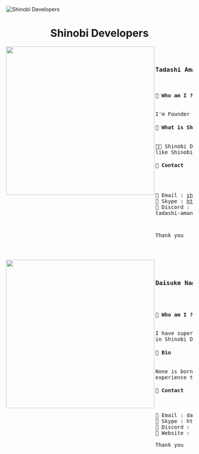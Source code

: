 <img src="https://user-images.githubusercontent.com/92864027/161680109-6e9d5ac2-b80d-47fb-ab62-85aa678cb8d8.jpg" alt="Shinobi Developers"/>
<h1 align="center">Shinobi Developers</h1>
<pre>
<img src="https://user-images.githubusercontent.com/92864027/178744838-ced6daad-b42d-4092-93b1-dc53b5d4ff15.png" width="400" align="left">
<pre>
<h3>Tadashi Amano ( Founder )</h3>
<h4>🔸 Who am I ?</h4>
I'm Founder and Developer of Shinobi Developer Group.
<h4>🔸 What is Shinobi Developer Group ?</h4>
🐱‍👤 Shinobi Developer Group a reliable and strong development group 
like Shinobi in the cyber development world.
<h4>🔸 Contact</h4>

🔸 Email : shinobitensei416@gmail.com
🔸 Skype : https://join.skype.com/invite/BPaiOd9dJ5YZ
🔸 Discord : Shinobi#6939
🔸 Twitter : @TadashiAmano
🔸 Linkedin : tadashi-amano

Thank you
</pre>
</pre>
<pre>
<img src="https://user-images.githubusercontent.com/92864027/195976195-6156e115-2b67-4d62-9097-982444aa8e00.png" width="400" align="left">
<pre>
<h3>Daisuke Nagata</h3>

<h4>🔸 Who am I ?</h4>
I have super technlogy and am a one of senior developer 
in Shinobi Developer Group.
<h4>🔸 Bio</h4>
None is born with experience and I will get more professional
experience through working.
<h4>🔸 Contact</h4>

🔸 Email : daisukenagata0209@gmail.com
🔸 Skype : https://join.skype.com/invite/xsm84C8IPWAg
🔸 Discord : !   MindStar#0822
🔸 Website : https://mindstar.herokuapp.com

Thank you
</pre>
</pre>
